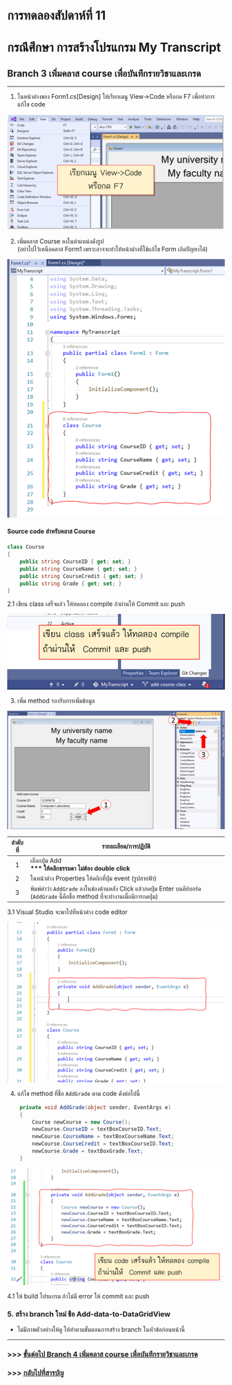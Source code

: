# การทดลองสัปดาห์ที่ 11 #

# กรณึศึกษา การสร้างโปรแกรม My Transcript #

## Branch 3 เพิ่มคลาส course เพื่อบันทึกรายวิชาและเกรด ##

---

1. ในหน้าต่างของ Form1.cs[Design] ให้เรียกเมนู View->Code หรือกด F7 เพื่อทำการแก้ไข code

<p> <img src = "./images/Fig_CaseStudy_18.png">

2. เพิ่มคลาส Course ลงในตำแหน่งดังรูป <br>(อย่าไปไว้เหนือคลาส Form1 เพราะอาจจะทำให้หน้าต่างที่ใช้แก้ไข Form เกิดปัญหาได้)

<p> <img src = "./images/Fig_CaseStudy_19.png">

#### Source code สำหรับคลาส Course ####

``` cs
class Course
{
    public string CourseID { get; set; }
    public string CourseName { get; set; }
    public string CourseCredit { get; set; }
    public string Grade { get; set; }
}
```

2.1 เขียน class เสร็จแล้ว ให้ทดลอง compile ถ้าผ่านให้  Commit และ push
<p> <img src = "./images/Fig_CaseStudy_20.png">

3. เพิ่ม method รองรับการเพิ่มข้อมูล

<p> <img src = "./images/Fig_CaseStudy_21.png">

|ลำดับที่| รายละเอียด/การปฏิบัติ|
|:---:|-------------------|
|1| เลือกปุ่ม Add <br><b> *** ให้คลิกธรรมดา ไม่ต้อง double click </b>|
|2| ในหน้าต่าง Properties ให้คลิกที่ปุ่ม event (รูปสายฟ้า)|
|3| พิมพ์คำว่า ```AddGrade``` ลงในช่องด้านหลัง Click แล้วกดปุ่ม Enter บนคีย์บอร์ด (```AddGrade``` นี้คือชื่อ method ที่จะทำงานเมื่อมีการกดปุ่ม)|

3.1  Visual Studio จะพาไปที่หน้าต่าง code editor

<p> <img src = "./images/Fig_CaseStudy_22.png">

4. แก้ไข method ที่ชื่อ ```AddGrade``` ตาม code ดังต่อไปนี้
``` cs 
    private void AddGrade(object sender, EventArgs e)
    {
        Course newCourse = new Course();
        newCourse.CourseID = textBoxCourseID.Text;
        newCourse.CourseName = textBoxCourseName.Text;
        newCourse.CourseCredit = textBoxCourseID.Text;
        newCourse.Grade = textBoxGrade.Text;
    }
```
<p> <img src = "./images/Fig_CaseStudy_23.png">

4.1 ให้ build โปรแกรม ถ้าไม่มี error ให้ commit และ push

### 5. สร้าง branch ใหม่ ชือ Add-data-to-DataGridView

* ไม่มีภาพตัวอย่างให้ดู ให้ทำตามขั้นตอนการสร้าง branch ในหัวข้อก่อนหน้านี้ 

---
### >>> [ขั้นต่อไป Branch 4 เพิ่มคลาส course เพื่อบันทึกรายวิชาและเกรด](./Week_11_CaseStudy_MyTranscript_Branch4.md) ###

### >>> [กลับไปที่สารบัญ](./Week_11_CaseStudy_MyTranscript_Inrto.md) ###
